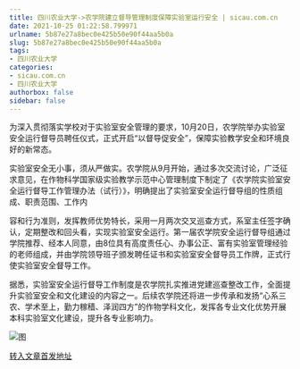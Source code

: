```yaml
---
title: 四川农业大学->农学院建立督导管理制度保障实验室运行安全 | sicau.com.cn
date: 2021-10-25 01:22:58.799971
urlname: 5b87e27a8bec0e425b50e90f44aa5b0a
slug: 5b87e27a8bec0e425b50e90f44aa5b0a
tags: 
- 四川农业大学
categories:
- sicau.com.cn
- 四川农业大学
authorbox: false
sidebar: false
---
```

为深入贯彻落实学校对于实验室安全管理的要求，10月20日，农学院举办实验室安全运行督导员聘任仪式，正式开启“以督导促安全”，保障实验教学安全和环境良好的新常态。

实验室安全无小事，须从严做实。农学院从9月开始，通过多次交流讨论，广泛征求意见，在作物科学国家级实验教学示范中心管理制度下制定了《农学院实验室安全运行督导工作管理办法（试行）》，明确提出了实验室安全运行督导组的性质组成、职责范围、工作内
<!--more-->
容和行为准则，发挥教师优势特长，采用一月两次交叉巡查方式，系室主任签字确认，定期整改和回头看，实现实验室安全运行。第一届农学院安全运行督导组通过学院推荐、经本人同意，由8位具有高度责任心、办事公正、富有实验室管理经验的老师组成，并由学院领导班子颁发聘任证书和实验室安全督导员工作牌，正式行使实验室安全督导工作。

据悉，实验室安全运行督导工作制度是农学院扎实推进党建巡查整改工作，全面提升实验室安全和文化建设的内容之一。后续农学院还将进一步传承和发扬“心系三农、学术至上，勤力稼穑、泽润四方”的作物学科文化，发挥各专业文化优势开展本科实验室文化建设，提升各专业影响力。

![图](https://news.sicau.edu.cn/__local/E/67/E2/9153DD8A57066602E9887CC2442_25325C2E_42384.jpg)

[转入文章首发地址](https://news.sicau.edu.cn/info/1078/65063.htm)